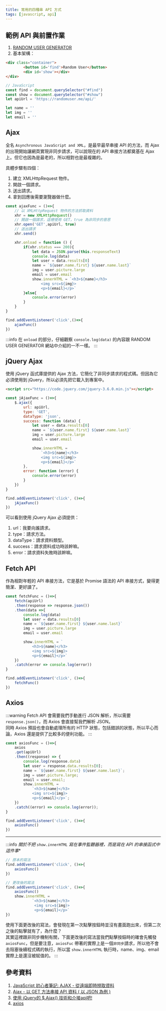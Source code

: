 ```yaml
---
title: 常用的四種串 API 方式
tags: [javascript, api]
---
```

## 範例 API 與前置作業
1. [RANDOM USER GENERATOR](https://randomuser.me/)
2. 基本架構：
```html title='HTML'
<div class="container">
        <button id='find'>Random User</button>
        <div id='show'></div>
</div>
```
```js title='JavaScript'
// JavaScript
const find = document.querySelector("#find")
const show = document.querySelector("#show")
let apiUrl = 'https://randomuser.me/api/'

let name = ''
let img = ''
let email = ''
```

## Ajax
全名 `Asynchronous JavaScript and XML`，是最早最早串接 API 的方法，而 Ajax 的出現開始讓網頁實現非同步請求，可以說現在的 API 串接方法都奠基在 Ajax 上。但它也因為是最老的，所以相對也是最複雜的。

具體步驟有四個：  
1. 建立 XMLHttpRequest 物件。
2. 開啟一個請求。
3. 送出請求。
4. 拿到回應後需要瀏覽器做什麼。
```js title='AJAX'
const ajaxFunc = ()=>{
    // 以 XMLHttpRequest 物件的方法抓取資料
    xhr = new XMLHttpRequest()
    // 開啟一個請求，這裡使用 GET，true 為非同步的意思
    xhr.open('GET',apiUrl, true)
    // 送出請求
    xhr.send()

    xhr.onload = function () {
        if(xhr.status === 200){
            let data = JSON.parse(this.responseText)
            console.log(data)
            let user = data.results[0]
            name = `${user.name.first} ${user.name.last}`
            img = user.picture.large
            email = user.email
            show.innerHTML = `<h3>${name}</h3>
                <img src=${img}>
                <p>${email}</p>`
        }else{
            console.error(error)
        }
    }
}

find.addEventListener('click',()=>{
    ajaxFunc()
})
```
:::info
在 `onload` 的部分，仔細觀察 `console.log(data)` 的內容跟 RANDOM USER GENERATOR 網站中介紹的一不一樣。
:::

## jQuery Ajax
使用 jQuery 函式庫提供的 Ajax 方法，它簡化了非同步請求的程式碼。但因為它必須使用到 jQuery，所以必須先把它載入到專案中。
```html title='HTML'
<script src="https://code.jquery.com/jquery-3.6.0.min.js"></script>
```
```js title='JavaScript-jQuery AJAX'
const jAjaxFunc = ()=>{
    $.ajax({
        url: apiUrl,
        type: 'GET',
        dataType: 'json',
        success: function (data) {
            let user = data.results[0]
            name = `${user.name.first} ${user.name.last}`
            img = user.picture.large
            email = user.email

            show.innerHTML =
                `<h3>${name}</h3>
                <img src=${img}>
                <p>${email}</p>`
        },
        error: function (error) {
            console.error(error)
        }
    })
}

find.addEventListener('click', ()=>{
    jAjaxFunc()
})
```
可以看到使用 jQuery Ajax 必須提供：  
1. url：我要向誰請求。
2. type：請求方法。
3. dataType：請求資料類型。
4. success：請求資料成功時該幹嘛。
5. error：請求資料失敗時該幹嘛。

## Fetch API
作為相對年輕的 API 串接方法，它是基於 Promise 語法的 API 串接方式，變得更簡潔、更好讀了。
```js title='Fetch'
const fetchFunc = ()=>{
    fetch(apiUrl)
    .then(response => response.json())
    .then(data =>{
        console.log(data)
        let user = data.results[0]
        name = `${user.name.first} ${user.name.last}`
        img = user.picture.large
        email = user.email

        show.innerHTML = `
            <h3>${name}</h3>
            <img src=${img}>
            <p>${email}</p>`
    })
    .catch(error => console.log(error))
}

find.addEventListener('click', ()=>{
    fetchFunc()
})
```

## Axios
:::warning
Fetch API 會需要我們手動進行 JSON 解析，所以需要 `response.json()`，而 Axios 會直接幫我們解析 JSON。  
同時 Axios 預設也會自動處理所有的 HTTP 狀態，包括錯誤的狀態，所以平心而論，Axios 還是提供了比較多的便利功能。
:::
```js title='Axios'
const axiosFunc = ()=>{
    axios
    .get(apiUrl)
    .then((response) => {
        console.log(response.data)
        let user = response.data.results[0];
        name = `${user.name.first} ${user.name.last}`;
        img = user.picture.large;
        email = user.email;
        show.innerHTML =
            `<h3>${name}</h3>
            <img src=${img}>
            <p>${email}</p>`;
    })
    .catch((error) => console.log(error));
}

find.addEventListener('click', ()=>{
    axiosFunc()
})
```

***
:::info
*關於不把 `show.innerHTML` 寫在事件監聽器裡，而是寫在 API 的串接函式中這件事**  
```js
// 原本的寫法
​find.addEventListener('click', ()=>{
    axiosFunc()
})

// 更改後的寫法
find.addEventListener('click', ()=>{
    axiosFunc()
    show.innerHTML =
            `<h3>${name}</h3>            
             <img src=${img}>            
             <p>${email}</p>`
})
```
使用下面更改後的寫法，會發現在第一次點擊按鈕時並沒有畫面跑出來，但第二次之後的點擊就有了，為什麼？  
其實這裡跟非同步機制有關，下面更改後的寫法當我們點擊按鈕時的確會先觸發 `axiosFunc`，但是要注意，`axiosFuc` 帶著的實際上是一個`非同步`請求，所以他不會去阻塞後續程式碼的執行，所以當 `show.innerHTML` 執行時，name、img、email 實際上是還沒被賦值的。
:::

## 參考資料
1. [JavaScript 初心者筆記: AJAX - 從遠端即時撈取資料](https://ithelp.ithome.com.tw/articles/10222165)
2. [Ajax - 以 GET 方法串接 API 資料 ( 以 JSON 為例 )](https://ithelp.ithome.com.tw/articles/10251803)
3. [使用 jQuery的 $.Ajax() 技術和介接api吧!](https://ithelp.ithome.com.tw/articles/10226692)
4. [axios](https://github.com/axios/axios#example)